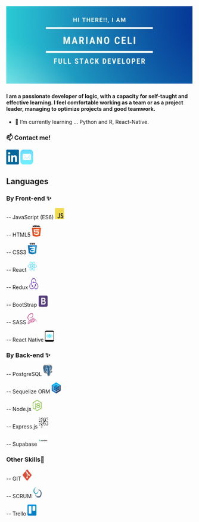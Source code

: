 <h2>
<img width="500" heigth="30" src="https://github.com/nanoceli/nanoceli/blob/main/images/presentacion.png">
</h2>
<h4>I am a passionate developer of logic, with a capacity for self-taught and
effective learning. I feel comfortable working as a team or as a project
leader, managing to optimize projects and good teamwork.</h4>

- 🌱 I’m currently learning ... Python and R, React-Native.

<h3> 📫 Contact me!</h4>
<a href="https://www.linkedin.com/in/marianoalejandroceli/"><img  height="40" width="34" src="https://github.com/nanoceli/nanoceli/blob/main/images/linkedin-icon-2.svg"></a>
<a href="mailto: Marianoalejandroceli@gmail.com"><img   height="40" width="34" src="https://github.com/nanoceli/nanoceli/blob/main/images/mail-ios.svg"></a>

<h2>Languages</h3>
<h3>By Front-end ✨</h4>
<p>-- JavaScript (ES6) <img src="https://github.com/nanoceli/nanoceli/blob/main/images/logo-javascript.svg" height="30" width="24" ></p>
<p>-- HTML5 <img src="https://github.com/nanoceli/nanoceli/blob/main/images/html5.svg" height="30" width="24" ></p>
<p>-- CSS3 <img src="https://github.com/nanoceli/nanoceli/blob/main/images/css-5.svg" height="30" width="24" ></p>
<p>-- React <img src="https://github.com/nanoceli/nanoceli/blob/main/images/react-2.svg" height="30" width="24" ></p>
<p>-- Redux <img src="https://github.com/nanoceli/nanoceli/blob/main/images/redux.svg" height="30" width="24" ></p>
<p>-- BootStrap <img src="https://github.com/nanoceli/nanoceli/blob/main/images/bootstrap-4.svg" height="30" width="24" ></p>
<p>-- SASS <img src="https://github.com/nanoceli/nanoceli/blob/main/images/sass-1.svg" height="30" width="24" ></p>
<p>-- React Native <img src="https://github.com/nanoceli/nanoceli/blob/main/images/react-native-app.svg" height="30" width="24" ></p>

<h3>By Back-end ✨</h4>
<p>-- PostgreSQL <img alt="PostgreSQL" src="https://github.com/nanoceli/nanoceli/blob/main/images/postgresql.svg" height="30" width="24" > </p>
<p>-- Sequelize ORM <img height="30" width="24" src="https://github.com/nanoceli/nanoceli/blob/main/images/sequelize.svg"> </p>
<p>-- Node.js <img height="30" width="24" src="https://github.com/nanoceli/nanoceli/blob/main/images/nodejs-icon.svg"></p>
<p>-- Express.js <img height="30" width="24" src="https://github.com/nanoceli/nanoceli/blob/main/images/expressjs.svg">  </p>
<p>-- Supabase <img height="30" width="24" src="https://github.com/nanoceli/nanoceli/blob/main/images/supabase-logo-vector.svg"></p>

<h3>Other Skills💪</h4>
<p>-- GIT <img height="30" width="24" src="https://github.com/nanoceli/nanoceli/blob/main/images/git-icon.svg"> </p>
<p>-- SCRUM <img height="30" width="24" src="https://github.com/nanoceli/nanoceli/blob/main/images/scrum-1.svg"> </p>
<p>-- Trello <img height="30" width="24" src="https://github.com/nanoceli/nanoceli/blob/main/images/trello.svg"> </p>


